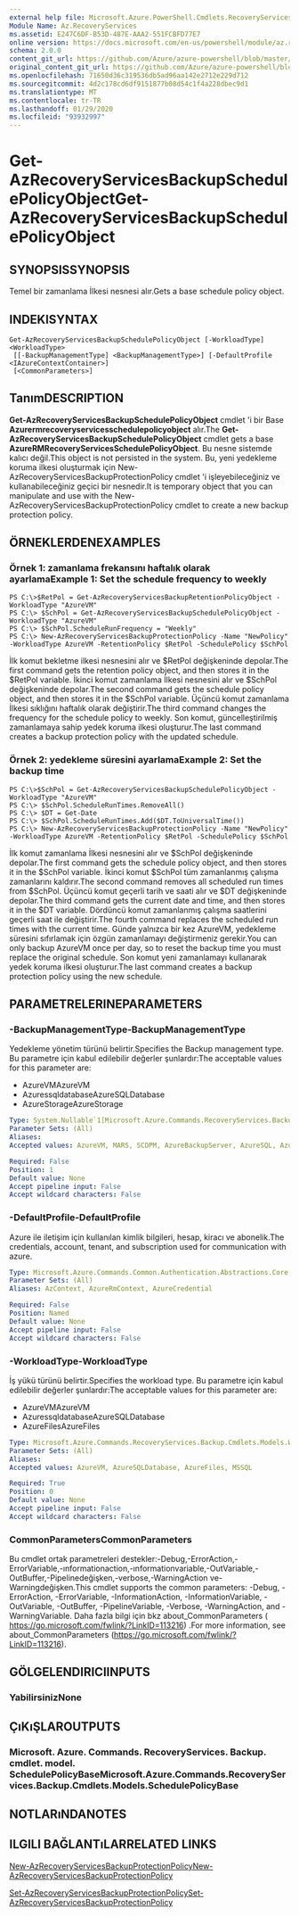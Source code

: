 ```yaml
---
external help file: Microsoft.Azure.PowerShell.Cmdlets.RecoveryServices.Backup.dll-Help.xml
Module Name: Az.RecoveryServices
ms.assetid: E247C6DF-B53D-487E-AAA2-551FCBFD77E7
online version: https://docs.microsoft.com/en-us/powershell/module/az.recoveryservices/get-azrecoveryservicesbackupschedulepolicyobject
schema: 2.0.0
content_git_url: https://github.com/Azure/azure-powershell/blob/master/src/RecoveryServices/RecoveryServices/help/Get-AzRecoveryServicesBackupSchedulePolicyObject.md
original_content_git_url: https://github.com/Azure/azure-powershell/blob/master/src/RecoveryServices/RecoveryServices/help/Get-AzRecoveryServicesBackupSchedulePolicyObject.md
ms.openlocfilehash: 71650d36c319536db5ad96aa142e2712e229d712
ms.sourcegitcommit: 4d2c178cd6df9151877b08d54c1f4a228dbec9d1
ms.translationtype: MT
ms.contentlocale: tr-TR
ms.lasthandoff: 01/29/2020
ms.locfileid: "93932997"
---
```

# <span data-ttu-id="1fe00-101">Get-AzRecoveryServicesBackupSchedulePolicyObject</span><span class="sxs-lookup"><span data-stu-id="1fe00-101">Get-AzRecoveryServicesBackupSchedulePolicyObject</span></span>

## <span data-ttu-id="1fe00-102">SYNOPSIS</span><span class="sxs-lookup"><span data-stu-id="1fe00-102">SYNOPSIS</span></span>
<span data-ttu-id="1fe00-103">Temel bir zamanlama İlkesi nesnesi alır.</span><span class="sxs-lookup"><span data-stu-id="1fe00-103">Gets a base schedule policy object.</span></span>

## <span data-ttu-id="1fe00-104">INDEKI</span><span class="sxs-lookup"><span data-stu-id="1fe00-104">SYNTAX</span></span>

```
Get-AzRecoveryServicesBackupSchedulePolicyObject [-WorkloadType] <WorkloadType>
 [[-BackupManagementType] <BackupManagementType>] [-DefaultProfile <IAzureContextContainer>]
 [<CommonParameters>]
```

## <span data-ttu-id="1fe00-105">Tanım</span><span class="sxs-lookup"><span data-stu-id="1fe00-105">DESCRIPTION</span></span>
<span data-ttu-id="1fe00-106">**Get-AzRecoveryServicesBackupSchedulePolicyObject** cmdlet 'i bir Base **Azurermrecoveryservicesschedulepolicyobject** alır.</span><span class="sxs-lookup"><span data-stu-id="1fe00-106">The **Get-AzRecoveryServicesBackupSchedulePolicyObject** cmdlet gets a base **AzureRMRecoveryServicesSchedulePolicyObject**.</span></span>
<span data-ttu-id="1fe00-107">Bu nesne sistemde kalıcı değil.</span><span class="sxs-lookup"><span data-stu-id="1fe00-107">This object is not persisted in the system.</span></span>
<span data-ttu-id="1fe00-108">Bu, yeni yedekleme koruma ilkesi oluşturmak için New-AzRecoveryServicesBackupProtectionPolicy cmdlet 'i işleyebileceğiniz ve kullanabileceğiniz geçici bir nesnedir.</span><span class="sxs-lookup"><span data-stu-id="1fe00-108">It is temporary object that you can manipulate and use with the New-AzRecoveryServicesBackupProtectionPolicy cmdlet to create a new backup protection policy.</span></span>

## <span data-ttu-id="1fe00-109">ÖRNEKLERDEN</span><span class="sxs-lookup"><span data-stu-id="1fe00-109">EXAMPLES</span></span>

### <span data-ttu-id="1fe00-110">Örnek 1: zamanlama frekansını haftalık olarak ayarlama</span><span class="sxs-lookup"><span data-stu-id="1fe00-110">Example 1: Set the schedule frequency to weekly</span></span>
```
PS C:\>$RetPol = Get-AzRecoveryServicesBackupRetentionPolicyObject -WorkloadType "AzureVM" 
PS C:\> $SchPol = Get-AzRecoveryServicesBackupSchedulePolicyObject -WorkloadType "AzureVM" 
PS C:\> $SchPol.ScheduleRunFrequency = "Weekly"
PS C:\> New-AzRecoveryServicesBackupProtectionPolicy -Name "NewPolicy" -WorkloadType AzureVM -RetentionPolicy $RetPol -SchedulePolicy $SchPol
```

<span data-ttu-id="1fe00-111">İlk komut bekletme ilkesi nesnesini alır ve $RetPol değişkeninde depolar.</span><span class="sxs-lookup"><span data-stu-id="1fe00-111">The first command gets the retention policy object, and then stores it in the $RetPol variable.</span></span>
<span data-ttu-id="1fe00-112">İkinci komut zamanlama İlkesi nesnesini alır ve $SchPol değişkeninde depolar.</span><span class="sxs-lookup"><span data-stu-id="1fe00-112">The second command gets the schedule policy object, and then stores it in the $SchPol variable.</span></span>
<span data-ttu-id="1fe00-113">Üçüncü komut zamanlama İlkesi sıklığını haftalık olarak değiştirir.</span><span class="sxs-lookup"><span data-stu-id="1fe00-113">The third command changes the frequency for the schedule policy to weekly.</span></span>
<span data-ttu-id="1fe00-114">Son komut, güncelleştirilmiş zamanlamaya sahip yedek koruma ilkesi oluşturur.</span><span class="sxs-lookup"><span data-stu-id="1fe00-114">The last command creates a backup protection policy with the updated schedule.</span></span>

### <span data-ttu-id="1fe00-115">Örnek 2: yedekleme süresini ayarlama</span><span class="sxs-lookup"><span data-stu-id="1fe00-115">Example 2: Set the backup time</span></span>
```
PS C:\>$SchPol = Get-AzRecoveryServicesBackupSchedulePolicyObject -WorkloadType "AzureVM" 
PS C:\> $SchPol.ScheduleRunTimes.RemoveAll()
PS C:\> $DT = Get-Date
PS C:\> $SchPol.ScheduleRunTimes.Add($DT.ToUniversalTime())
PS C:\> New-AzRecoveryServicesBackupProtectionPolicy -Name "NewPolicy" -WorkloadType AzureVM -RetentionPolicy $RetPol -SchedulePolicy $SchPol
```

<span data-ttu-id="1fe00-116">İlk komut zamanlama İlkesi nesnesini alır ve $SchPol değişkeninde depolar.</span><span class="sxs-lookup"><span data-stu-id="1fe00-116">The first command gets the schedule policy object, and then stores it in the $SchPol variable.</span></span>
<span data-ttu-id="1fe00-117">İkinci komut $SchPol tüm zamanlanmış çalışma zamanlarını kaldırır.</span><span class="sxs-lookup"><span data-stu-id="1fe00-117">The second command removes all scheduled run times from $SchPol.</span></span>
<span data-ttu-id="1fe00-118">Üçüncü komut geçerli tarih ve saati alır ve $DT değişkeninde depolar.</span><span class="sxs-lookup"><span data-stu-id="1fe00-118">The third command gets the current date and time, and then stores it in the $DT variable.</span></span>
<span data-ttu-id="1fe00-119">Dördüncü komut zamanlanmış çalışma saatlerini geçerli saat ile değiştirir.</span><span class="sxs-lookup"><span data-stu-id="1fe00-119">The fourth command replaces the scheduled run times with the current time.</span></span>
<span data-ttu-id="1fe00-120">Günde yalnızca bir kez AzureVM, yedekleme süresini sıfırlamak için özgün zamanlamayı değiştirmeniz gerekir.</span><span class="sxs-lookup"><span data-stu-id="1fe00-120">You can only backup AzureVM once per day, so to reset the backup time you must replace the original schedule.</span></span>
<span data-ttu-id="1fe00-121">Son komut yeni zamanlamayı kullanarak yedek koruma ilkesi oluşturur.</span><span class="sxs-lookup"><span data-stu-id="1fe00-121">The last command creates a backup protection policy using the new schedule.</span></span>

## <span data-ttu-id="1fe00-122">PARAMETRELERINE</span><span class="sxs-lookup"><span data-stu-id="1fe00-122">PARAMETERS</span></span>

### <span data-ttu-id="1fe00-123">-BackupManagementType</span><span class="sxs-lookup"><span data-stu-id="1fe00-123">-BackupManagementType</span></span>
<span data-ttu-id="1fe00-124">Yedekleme yönetim türünü belirtir.</span><span class="sxs-lookup"><span data-stu-id="1fe00-124">Specifies the Backup management type.</span></span>
<span data-ttu-id="1fe00-125">Bu parametre için kabul edilebilir değerler şunlardır:</span><span class="sxs-lookup"><span data-stu-id="1fe00-125">The acceptable values for this parameter are:</span></span>
- <span data-ttu-id="1fe00-126">AzureVM</span><span class="sxs-lookup"><span data-stu-id="1fe00-126">AzureVM</span></span> 
- <span data-ttu-id="1fe00-127">Azuressqldatabase</span><span class="sxs-lookup"><span data-stu-id="1fe00-127">AzureSQLDatabase</span></span>
- <span data-ttu-id="1fe00-128">AzureStorage</span><span class="sxs-lookup"><span data-stu-id="1fe00-128">AzureStorage</span></span>

```yaml
Type: System.Nullable`1[Microsoft.Azure.Commands.RecoveryServices.Backup.Cmdlets.Models.BackupManagementType]
Parameter Sets: (All)
Aliases:
Accepted values: AzureVM, MARS, SCDPM, AzureBackupServer, AzureSQL, AzureStorage, AzureWorkload

Required: False
Position: 1
Default value: None
Accept pipeline input: False
Accept wildcard characters: False
```

### <span data-ttu-id="1fe00-129">-DefaultProfile</span><span class="sxs-lookup"><span data-stu-id="1fe00-129">-DefaultProfile</span></span>
<span data-ttu-id="1fe00-130">Azure ile iletişim için kullanılan kimlik bilgileri, hesap, kiracı ve abonelik.</span><span class="sxs-lookup"><span data-stu-id="1fe00-130">The credentials, account, tenant, and subscription used for communication with azure.</span></span>

```yaml
Type: Microsoft.Azure.Commands.Common.Authentication.Abstractions.Core.IAzureContextContainer
Parameter Sets: (All)
Aliases: AzContext, AzureRmContext, AzureCredential

Required: False
Position: Named
Default value: None
Accept pipeline input: False
Accept wildcard characters: False
```

### <span data-ttu-id="1fe00-131">-WorkloadType</span><span class="sxs-lookup"><span data-stu-id="1fe00-131">-WorkloadType</span></span>
<span data-ttu-id="1fe00-132">İş yükü türünü belirtir.</span><span class="sxs-lookup"><span data-stu-id="1fe00-132">Specifies the workload type.</span></span>
<span data-ttu-id="1fe00-133">Bu parametre için kabul edilebilir değerler şunlardır:</span><span class="sxs-lookup"><span data-stu-id="1fe00-133">The acceptable values for this parameter are:</span></span>
- <span data-ttu-id="1fe00-134">AzureVM</span><span class="sxs-lookup"><span data-stu-id="1fe00-134">AzureVM</span></span> 
- <span data-ttu-id="1fe00-135">Azuressqldatabase</span><span class="sxs-lookup"><span data-stu-id="1fe00-135">AzureSQLDatabase</span></span>
- <span data-ttu-id="1fe00-136">AzureFiles</span><span class="sxs-lookup"><span data-stu-id="1fe00-136">AzureFiles</span></span>

```yaml
Type: Microsoft.Azure.Commands.RecoveryServices.Backup.Cmdlets.Models.WorkloadType
Parameter Sets: (All)
Aliases:
Accepted values: AzureVM, AzureSQLDatabase, AzureFiles, MSSQL

Required: True
Position: 0
Default value: None
Accept pipeline input: False
Accept wildcard characters: False
```

### <span data-ttu-id="1fe00-137">CommonParameters</span><span class="sxs-lookup"><span data-stu-id="1fe00-137">CommonParameters</span></span>
<span data-ttu-id="1fe00-138">Bu cmdlet ortak parametreleri destekler:-Debug,-ErrorAction,-ErrorVariable,-ınformationaction,-ınformationvariable,-OutVariable,-OutBuffer,-Pipelinedeğişken,-verbose,-WarningAction ve-Warningdeğişken.</span><span class="sxs-lookup"><span data-stu-id="1fe00-138">This cmdlet supports the common parameters: -Debug, -ErrorAction, -ErrorVariable, -InformationAction, -InformationVariable, -OutVariable, -OutBuffer, -PipelineVariable, -Verbose, -WarningAction, and -WarningVariable.</span></span> <span data-ttu-id="1fe00-139">Daha fazla bilgi için bkz about_CommonParameters ( https://go.microsoft.com/fwlink/?LinkID=113216) .</span><span class="sxs-lookup"><span data-stu-id="1fe00-139">For more information, see about_CommonParameters (https://go.microsoft.com/fwlink/?LinkID=113216).</span></span>

## <span data-ttu-id="1fe00-140">GÖLGELENDIRICI</span><span class="sxs-lookup"><span data-stu-id="1fe00-140">INPUTS</span></span>

### <span data-ttu-id="1fe00-141">Yabilirsiniz</span><span class="sxs-lookup"><span data-stu-id="1fe00-141">None</span></span>

## <span data-ttu-id="1fe00-142">ÇıKıŞLAR</span><span class="sxs-lookup"><span data-stu-id="1fe00-142">OUTPUTS</span></span>

### <span data-ttu-id="1fe00-143">Microsoft. Azure. Commands. RecoveryServices. Backup. cmdlet. model. SchedulePolicyBase</span><span class="sxs-lookup"><span data-stu-id="1fe00-143">Microsoft.Azure.Commands.RecoveryServices.Backup.Cmdlets.Models.SchedulePolicyBase</span></span>

## <span data-ttu-id="1fe00-144">NOTLARıNDA</span><span class="sxs-lookup"><span data-stu-id="1fe00-144">NOTES</span></span>

## <span data-ttu-id="1fe00-145">ILGILI BAĞLANTıLAR</span><span class="sxs-lookup"><span data-stu-id="1fe00-145">RELATED LINKS</span></span>

[<span data-ttu-id="1fe00-146">New-AzRecoveryServicesBackupProtectionPolicy</span><span class="sxs-lookup"><span data-stu-id="1fe00-146">New-AzRecoveryServicesBackupProtectionPolicy</span></span>](./New-AzRecoveryServicesBackupProtectionPolicy.md)

[<span data-ttu-id="1fe00-147">Set-AzRecoveryServicesBackupProtectionPolicy</span><span class="sxs-lookup"><span data-stu-id="1fe00-147">Set-AzRecoveryServicesBackupProtectionPolicy</span></span>](./Set-AzRecoveryServicesBackupProtectionPolicy.md)


